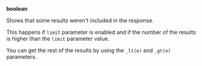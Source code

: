 **boolean**

Shows that some results weren't included in the response. 

This happens if `limit` parameter is enabled and if the number of the results is higher than the `limit` parameter value. 

You can get the rest of the results by using the `_lt(e)` and `_gt(e)` parameters. 
 